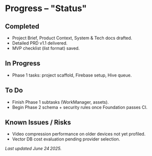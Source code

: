 # Progress – "Status"

## Completed
- Project Brief, Product Context, System & Tech docs drafted.
- Detailed PRD v1.1 delivered.
- MVP checklist (list format) saved.

## In Progress
- Phase 1 tasks: project scaffold, Firebase setup, Hive queue.

## To Do
- Finish Phase 1 subtasks (WorkManager, assets).
- Begin Phase 2 schema + security rules once Foundation passes CI.

## Known Issues / Risks
- Video compression performance on older devices not yet profiled.
- Vector DB cost evaluation pending provider selection.

*Last updated June 24 2025.*

